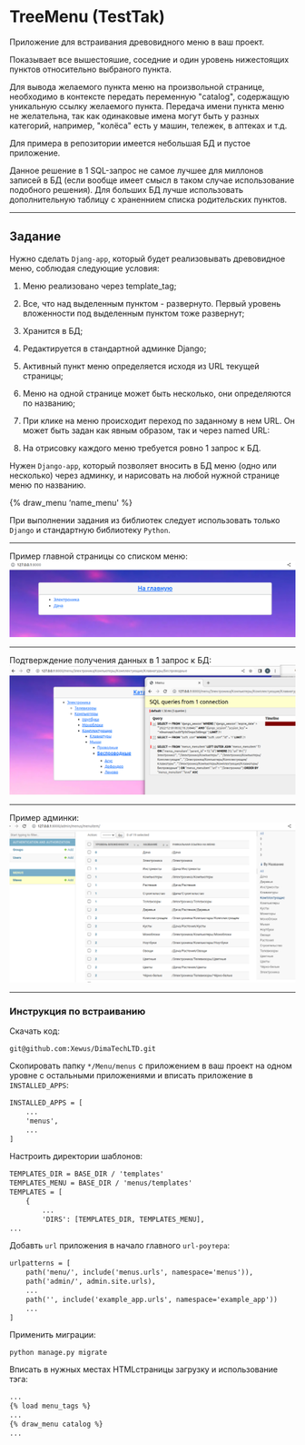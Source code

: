 # TreeMenu (TestTak)
Приложение для встраивания древовидного меню в ваш прoект.


Показывает все вышестояшие, соседние и один уровень нижестоящих пунктов относительно выбраного пункта.

Для вывода желаемого пункта меню на произвольной странице, необходимо в контексте передать переменную "catalog", содержащую уникальную ссылку желаемого пункта.
Передача имени пункта меню не желательна, так как одинаковые имена могут быть у разных категорий, например, "колёса" есть у машин, тележек, в аптеках и т.д.


Для примера в репозитории имеется небольшая БД и пустое приложение.

Данное решение в 1 SQL-запрос не самое лучшее для миллонов записей в БД (если вообще имеет смысл в таком случае использование подобного решения). Для больших БД лучше использовать дополнительную таблицу с храненнием списка родительских пунктов.

***
## Задание
Нужно сделать `Djang-арр`, который будет реализовывать древовидное меню, соблюдая
следующие условия:

1) Меню реализовано через template_tag;

2) Все, что над выделенным пунктом - развернуто. Первый уровень вложенности под
выделенным пунктом тоже развернут;

3) Хранится в БД;

4) Редактируется в стандартной админке Django;

5) Активный пункт меню определяется исходя из URL текущей страницы;

6) Меню на одной странице может быть несколько, они определяются по названию;

7) При клике на меню происходит переход по заданному в нем URL. Он может быть задан как
явным образом, так и через named URL:

8) На отрисовку каждого меню требуется ровно 1 запрос к БД.

Нужен `Django-app`, который позволяет вносить в БД меню (одно или несколько) через
админку, и нарисовать на любой нужной странице меню по названию.

{% draw_menu ‘name_menu' %}

При выполнении задания из библиотек следует использовать только `Django` и стандартную
библиотеку `Python`.
***
Пример главной страницы со списком меню:
![index page](https://github.com/Xewus/TreeMenu/blob/main/index.png)
***
Подтверждение получения данных в 1 запрос к БД:
![sql example](https://github.com/Xewus/TreeMenu/blob/main/sql.png)
***
Пример админки:
![admin page](https://github.com/Xewus/TreeMenu/blob/main/admin.png)
***
### Инструкция по встраиванию

Скачать код:
```
git@github.com:Xewus/DimaTechLTD.git
```
Скопировать папку `*/Menu/menus` с приложением в ваш проект на одном уровне с остальными приложениями
и вписать приложение в `INSTALLED_APPS`:
```
INSTALLED_APPS = [
    ...
    'menus',
    ...
]
```
Настроить директории шаблонов:
```
TEMPLATES_DIR = BASE_DIR / 'templates'
TEMPLATES_MENU = BASE_DIR / 'menus/templates'
TEMPLATES = [
    {
        ...
        'DIRS': [TEMPLATES_DIR, TEMPLATES_MENU],
...
```
Добавть `url` приложения в начало главного `url-роутера`:
```
urlpatterns = [
    path('menu/', include('menus.urls', namespace='menus')),
    path('admin/', admin.site.urls),
    ...
    path('', include('example_app.urls', namespace='example_app'))
    ...
]
```
Применить миграции:
```
python manage.py migrate
```
Вписать в нужных местах  HTMLстраницы загрузку и использование тэга:
```
...
{% load menu_tags %}
...
{% draw_menu catalog %}
...
```

